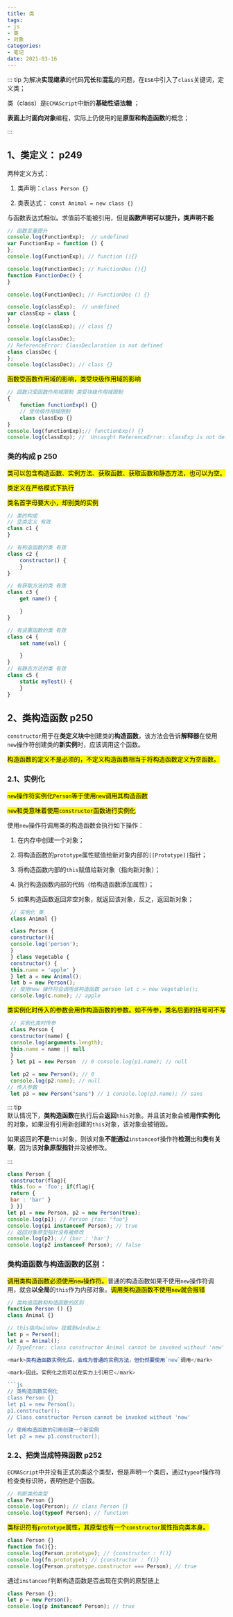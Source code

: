 ```yaml
---
title: 类
tags:
- js
- 类
- 对象 
categories:
- 笔记 
date: 2021-03-16
---
```


::: tip
为解决**实现继承**的代码**冗长**和**混乱**的问题，在`ES6`中引入了`class`关键词，定义类；

类（class）是`ECMAScript`中新的**基础性语法糖** ；

**表面上**时**面向对象**编程，实际上仍使用的是**原型和构造函数**的概念；

:::

## 1、类定义： p249

两种定义方式：

1. 类声明：`class Person {}`

2. 类表达式： `const Animal = new class {}`

与函数表达式相似。求值前不能被引用，但是**函数声明可以提升，类声明不能**

```js
// 函数变量提升
console.log(FunctionExp);  // undefined
var FunctionExp = function () {
};
console.log(FunctionExp); // function (){}

console.log(FunctionDec); // FunctionDec (){}
function FunctionDec() {
}

console.log(FunctionDec); // FunctionDec () {}

console.log(classExp);  // undefined
var classExp = class {
}
console.log(classExp); // class {}

console.log(classDec);  
// ReferenceError: ClassDeclaration is not defined
class classDec {
};
console.log(classDec); // class {}
```

<mark>函数受函数作用域的影响，类受块级作用域的影响</mark>

```js
// 函数只受函数作用域限制 类受块级作用域限制
{
    function functionExp() {}
    // 受块级作用域限制
    class classExp {}
}
console.log(functionExp);// functionExp() {}
console.log(classExp); //  Uncaught ReferenceError: classExp is not defined
```

### 类的构成 p 250

<mark>类可以包含构造函数、实例方法、获取函数、获取函数和静态方法，也可以为空。</mark>

<mark>类定义在严格模式下执行</mark>

<mark>类名首字母要大小，却别类的实例</mark>

```js
// 类的构成
// 空类定义 有效
class c1 {
}

// 有构造函数的类 有效
class c2 {
    constructor() {
    }
}

// 有获取方法的类 有效
class c3 {
    get name() {

    }
}

// 有设置函数的类 有效
class c4 {
    set name(val) {

    }
}
// 有静态方法的类 有效
class c5 {
    static myTest() {
    }
}
```

## 2、类构造函数 p250

`constructor`用于在**类定义块中**创建类的**构造函数**，该方法会告诉**解释器**在使用`new`操作符创建类的**新实例**时，应该调用这个函数。  

<mark>构造函数的定义不是必须的，不定义构造函数相当于将构造函数定义为空函数。</mark>  

### 2.1、实例化

<mark>`new`操作符实例化`Person`等于使用`new`调用其构造函数</mark>  

<mark>`new`和类意味着使用`constructor`函数进行实例化</mark>  

使用`new`操作符调用类的构造函数会执行如下操作：  

1. 在内存中创建一个对象；  

2. 将构造函数的`prototype`属性赋值给新对象内部的`[[Prototype]]`指针；  

3. 将构造函数内部的`this`赋值给新对象（指向新对象）；  

4. 执行构造函数内部的代码（给构造函数添加属性）；  

5. 如果构造函数返回非空对象，就返回该对象，反之，返回新对象；  

```js
 // 实例化 类  
 class Animal {}  

 class Person {  
 constructor(){  
 console.log('person');  
 }  
 } class Vegetable {  
 constructor() {  
 this.name = 'apple' }  
 } let a = new Animal();  
 let b = new Person();  
 // 使用new 操作符会调用该构造函数 person let c = new Vegetable();  
 console.log(c.name); // apple  
```

<mark>类实例化时传入的参数会用作构造函数的参数。如不传参，类名后面的括号可不写</mark>  

```js
 // 实例化类时传参  
 class Person {  
 constructor(name) {  
 console.log(arguments.length);  
 this.name = name || null  
 }  
 } let p1 = new Person  // 0 console.log(p1.name); // null  

 let p2 = new Person(); // 0  
 console.log(p2.name); // null  
// 传入参数  
 let p3 = new Person("sans") // 1 console.log(p3.name); // sans  
```

::: tip  
默认情况下，**类构造函数**在执行后会**返回**`this`对象。并且该对象会被**用作实例化**的对象，如果没有引用新创建的`this`对象，该对象会被销毁。  

如果返回的**不是**`this`对象，则该对象**不能通过**`instanceof`操作符**检测**出和**类**有**关联**，因为该**对象原型指针**并没被修改。  

:::  

```js
class Person {  
 constructor(flag){  
 this.foo = 'foo'; if(flag){  
 return {  
 bar : 'bar' }  
 } }}  
let p1 = new Person, p2 = new Person(true);  
console.log(p1); // Person {foo: "foo"}  
console.log(p1 instanceof Person); // true  
// 返回对象原型指针没有被修改  
console.log(p2); // {bar : 'bar'}  
console.log(p2 instanceof Person); // false  
```

### 类构造函数与构造函数的区别：

<mark>调用类构造函数必须使用`new`操作符。</mark>普通的构造函数如果不使用`new`操作符调用，就会**以全局**的`this`作为内部对象。<mark>调用类构造函数不使用`new`就会报错</mark>  

```js
// 类构造函数和构造函数的区别  
function Person () {}  
class Animal {}  

// this指向window 挂载到window上  
let p = Person();  
let a = Animal();  
// TypeError: class constructor Animal cannot be invoked without 'new' ```  

<mark>类构造函数实例化后，会成为普通的实例方法，但仍然要使用`new`调用</mark>  

<mark>因此。实例化之后可以在实力上引用它</mark>  

```js  
// 类构造函数实例化  
class Person {}  
let p1 = new Person();  
p1.constructor();  
// Class constructor Person cannot be invoked without 'new'  

// 使用构造函数的引用创建一个新实例  
let p2 = new p1.constructor();  
```

### 2.2、把类当成特殊函数 p252

`ECMAScript`中并没有正式的类这个类型，但是声明一个类后，通过`typeof`操作符检查类标识符，表明他是个函数。  

```js
// 判断类的类型  
class Person {}  
console.log(Person); // class Person {}  
console.log(typeof Person); // function  
```

<mark>类标识符有`prototype`属性，其原型也有一个`constructor`属性指向类本身。</mark>  

```js
class Person {}  
function fn(){};  
console.log(Person.prototype); // {constructor : f()}  
console.log(fn.prototype); // {constructor : f()}  
console.log(Person.prototype.constructor === Person); // true  
```

通过`instanceof`判断构造函数是否出现在实例的原型链上  

```js
class Person {};  
let p = new Person();  
console.log(p instanceof Person); // true  
```
